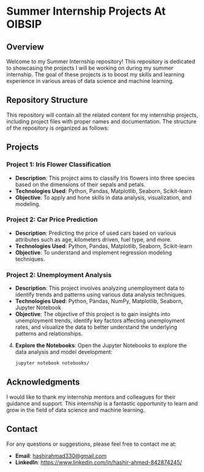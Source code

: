 # Summer Internship Projects At OIBSIP

## Overview

Welcome to my Summer Internship repository! This repository is dedicated to showcasing the projects I will be working on during my summer internship. The goal of these projects is to boost my skills and learning experience in various areas of data science and machine learning.

## Repository Structure

This repository will contain all the related content for my internship projects, including project files with proper names and documentation. The structure of the repository is organized as follows:


## Projects

### Project 1: Iris Flower Classification
- **Description**: This project aims to classify Iris flowers into three species based on the dimensions of their sepals and petals.
- **Technologies Used**: Python, Pandas, Matplotlib, Seaborn, Scikit-learn
- **Objective**: To apply and hone skills in data analysis, visualization, and modeling.

### Project 2: Car Price Prediction
- **Description**: Predicting the price of used cars based on various attributes such as age, kilometers driven, fuel type, and more.
- **Technologies Used**: Python, Pandas, Matplotlib, Seaborn, Scikit-learn
- **Objective**: To understand and implement regression modeling techniques.

### Project 2: Unemployment Analysis
- **Description**: This project involves analyzing unemployment data to identify trends and patterns using various data analysis techniques.
- **Technologies Used**: Python, Pandas, NumPy, Matplotlib, Seaborn, Jupyter Notebook
- **Objective**: The objective of this project is to gain insights into unemployment trends, identify key factors affecting unemployment rates, and visualize the data to better understand the underlying patterns and relationships.




4. **Explore the Notebooks**:
   Open the Jupyter Notebooks to explore the data analysis and model development:
   ```bash
   jupyter notebook notebooks/
   ```

## Acknowledgments

I would like to thank my internship mentors and colleagues for their guidance and support. This internship is a fantastic opportunity to learn and grow in the field of data science and machine learning.

## Contact

For any questions or suggestions, please feel free to contact me at:
- **Email**: hashirahmad330@gmail.com
- **LinkedIn**: https://www.linkedin.com/in/hashir-ahmed-842874245/


